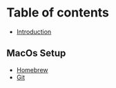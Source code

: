 # Table of contents

* [Introduction](README.md)

## MacOs Setup

* [Homebrew](macos-setup/untitled.md)
* [Git](macos-setup/git.md)

